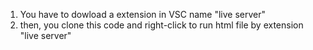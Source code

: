 1. You have to dowload a extension in VSC name "live server"
2. then, you clone this code and right-click to run html file by extension "live server"
